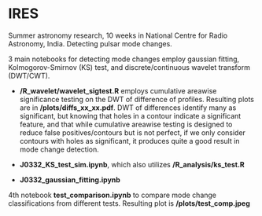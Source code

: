 # IRES
Summer astronomy research, 10 weeks in National Centre for Radio Astronomy, India. Detecting pulsar mode changes.

3 main notebooks for detecting mode changes employ gaussian fitting, Kolmogorov-Smirnov (KS) test, and discrete/continuous wavelet transform (DWT/CWT).

 - **/R_wavelet/wavelet_sigtest.R** employs cumulative areawise significance testing on the DWT of difference of profiles. Resulting plots are in **/plots/diffs_xx_xx.pdf**. DWT of differences identify many as significant, but knowing that holes in a contour indicate a significant feature, and that while cumulative areawise testing is designed to reduce false positives/contours but is not perfect, if we only consider contours with holes as significant, it produces quite a good result in mode change detection.
 
  - **J0332_KS_test_sim.ipynb**, which also utilizes **/R_analysis/ks_test.R**
 - **J0332_gaussian_fitting.ipynb**

4th notebook **test_comparison.ipynb** to compare mode change classifications from different tests. Resulting plot is **/plots/test_comp.jpeg**
